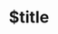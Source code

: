 ---
title: $title
second_title: Aspose.Cells برای مرجع API .NET
description: $description
type: docs
weight: $weight
url: /fa/net/$ref/
---